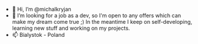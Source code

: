 - 👋 Hi, I’m @michalkryjan
- 👀 I’m looking for a job as a dev, so I'm open to any offers which can make my dream come true ;) In the meantime I keep on self-developing, learning new stuff and working on my projects.
- 📫 Bialystok - Poland

<!---
michalkryjan/michalkryjan is a ✨ special ✨ repository because its `README.md` (this file) appears on your GitHub profile.
You can click the Preview link to take a look at your changes.
--->
